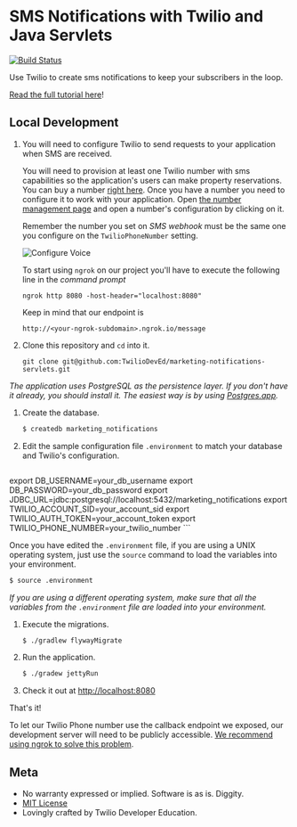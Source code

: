 # SMS Notifications with Twilio and Java Servlets

[![Build Status](https://travis-ci.org/TwilioDevEd/marketing-notifications-servlets.svg)](https://travis-ci.org/TwilioDevEd/marketing-notifications-servlets)

Use Twilio to create sms notifications to keep your subscribers in the loop.

[Read the full tutorial here](https://www.twilio.com/docs/tutorials/walkthrough/marketing-notifications/java/servlets)!

## Local Development

1. You will need to configure Twilio to send requests to your application when SMS are received.

   You will need to provision at least one Twilio number with sms capabilities so the application's users can make property reservations. You can buy a number [right here](https://www.twilio.com/user/account/phone-numbers/search). Once you have a number you need to configure it to work with your application. Open [the number management page](https://www.twilio.com/user/account/phone-numbers/incoming) and open a number's configuration by clicking on it.

   Remember the number you set on _SMS webhook_ must be the same one you configure on the `TwilioPhoneNumber` setting.

   ![Configure Voice](http://howtodocs.s3.amazonaws.com/twilio-number-config-all-med.gif)

   To start using `ngrok` on our project you'll have to execute the following line in the _command prompt_

    ```
    ngrok http 8080 -host-header="localhost:8080"
    ```

   Keep in mind that our endpoint is

    ```
    http://<your-ngrok-subdomain>.ngrok.io/message
    ```

1. Clone this repository and `cd` into it.
    ```
    git clone git@github.com:TwilioDevEd/marketing-notifications-servlets.git
    ```

 _The application uses PostgreSQL as the persistence layer. If you
 don't have it already, you should install it. The easiest way is by
 using [Postgres.app](http://postgresapp.com/)._

1. Create the database.

    ```bash
    $ createdb marketing_notifications
    ```

1. Edit the sample configuration file `.environment` to match your database and Twilio's configuration.

    ```
  export DB_USERNAME=your_db_username
  export DB_PASSWORD=your_db_password
  export JDBC_URL=jdbc:postgresql://localhost:5432/marketing_notifications
  export TWILIO_ACCOUNT_SID=your_account_sid
  export TWILIO_AUTH_TOKEN=your_account_token
  export TWILIO_PHONE_NUMBER=your_twilio_number
    ```

   Once you have edited the `.environment` file, if you are using a UNIX operating system,
   just use the `source` command to load the variables into your environment.

   ```bash
   $ source .environment
   ```

   _If you are using a different operating system, make sure that all the
   variables from the `.environment` file are loaded into your environment._

1. Execute the migrations.

    ```bash
    $ ./gradlew flywayMigrate
    ```

1. Run the application.

   ```bash
   $ ./gradew jettyRun
   ```

1. Check it out at [http://localhost:8080](http://localhost:8080)

That's it!

To let our Twilio Phone number use the callback endpoint we exposed, our development server will need to be publicly accessible. [We recommend using ngrok to solve this problem](https://www.twilio.com/blog/2015/09/6-awesome-reasons-to-use-ngrok-when-testing-webhooks.html).

## Meta

* No warranty expressed or implied. Software is as is. Diggity.
* [MIT License](http://www.opensource.org/licenses/mit-license.html)
* Lovingly crafted by Twilio Developer Education.
